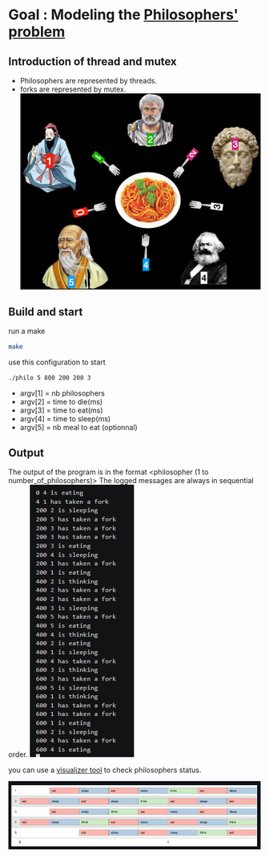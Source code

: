 # Goal : Modeling the [Philosophers' problem](https://en.wikipedia.org/wiki/Dining_philosophers_problem)

## Introduction of thread and mutex
- Philosophers are represented by threads.
- forks are represented by mutex.
  ![apercu](https://github.com/souelgha/42_Philosophers/blob/main/philo.png)

## Build and start
run a make
```bash
make
```
use this configuration to start 
  ``` bash
 ./philo 5 800 200 200 3
```
  - argv[1] = nb philosophers
  - argv[2] = time to die(ms)
  - argv[3] = time to eat(ms)
  - argv[4] = time to sleep(ms)
  - argv[5] = nb meal to eat (optionnal)

## Output
The output of the program is in the format <timestamp> <philosopher (1 to number_of_philosophers)> <action>
The logged messages are always in sequential order.
![apercu](https://github.com/souelgha/42_Philosophers/blob/main/output-philo.png)

you can use a [visualizer tool](https://nafuka11.github.io/philosophers-visualizer/) to check philosophers status.

![aoercu](https://github.com/souelgha/42_Philosophers/blob/main/visualizer.png)

